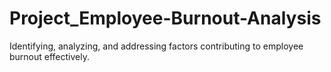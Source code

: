 # Project_Employee-Burnout-Analysis
Identifying, analyzing, and addressing factors contributing to employee burnout effectively.
